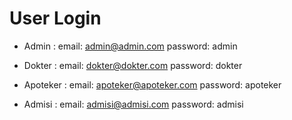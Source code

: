# User Login
- Admin : 
    email: admin@admin.com
    password: admin

- Dokter : 
    email: dokter@dokter.com
    password: dokter
    
- Apoteker : 
    email: apoteker@apoteker.com
    password: apoteker

- Admisi : 
    email: admisi@admisi.com
    password: admisi
